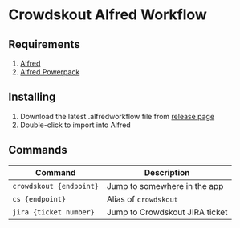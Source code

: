 Crowdskout Alfred Workflow
=====================

## Requirements
1. [Alfred](http://www.alfredapp.com/#download)
2. [Alfred Powerpack](https://buy.alfredapp.com/)

## Installing
1. Download the latest .alfredworkflow file from [release page](https://github.com/Elite50/Crowdskout-Alfred-Workflow/releases)
2. Double-click to import into Alfred

## Commands
| Command | Description |
| ------- | ------------|
| `crowdskout {endpoint}` | Jump to somewhere in the app |
| `cs {endpoint}` | Alias of `crowdskout` |
| `jira {ticket number}` | Jump to Crowdskout JIRA ticket |
